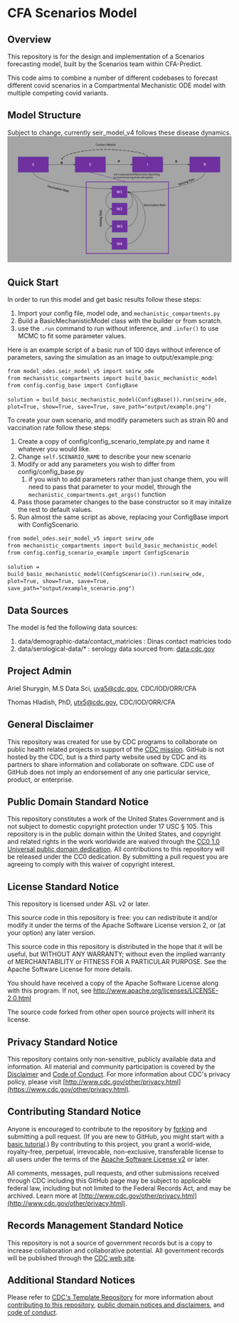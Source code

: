 # CFA Scenarios Model

## Overview

This repository is for the design and implementation of a Scenarios forecasting model, built by the Scenarios team within CFA-Predict.

This code aims to combine a number of different codebases to forecast different covid scenarios in a Compartmental Mechanistic ODE model with multiple competing covid variants.

## Model Structure

Subject to change, currently seir_model_v4 follows these disease dynamics.
![](/misc/seir_model_v4_diagram.png)

## Quick Start

In order to run this model and get basic results follow these steps:
1. Import your config file, model ode, and `mechanistic_compartments.py`
2. Build a BasicMechanisticModel class with the builder or from scratch.
3. use the `.run` command to run without inference, and `.infer()` to use MCMC to fit some parameter values.

Here is an example script of a basic run of 100 days without inference of parameters, saving the simulation as an image to output/example.png:
```
from model_odes.seir_model_v5 import seirw_ode
from mechanistic_compartments import build_basic_mechanistic_model
from config.config_base import ConfigBase

solution = build_basic_mechanistic_model(ConfigBase()).run(seirw_ode, plot=True, show=True, save=True, save_path="output/example.png")
```

To create your own scenario, and modify parameters such as strain R0 and vaccination rate follow these steps:
1. Create a copy of config/config_scenario_template.py and name it whatever you would like.
2. Change `self.SCENARIO_NAME` to describe your new scenario
3. Modify or add any parameters you wish to differ from config/config_base.py
    1. if you wish to add parameters rather than just change them, you will need to pass that parameter to your model, through the `mechanistic_compartments.get_args()` function
4. Pass those parameter changes to the base constructor so it may initalize the rest to default values.
5. Run almost the same script as above, replacing your ConfigBase import with ConfigScenario.

```
from model_odes.seir_model_v5 import seirw_ode
from mechanistic_compartments import build_basic_mechanistic_model
from config.config_scenario_example import ConfigScenario

solution = build_basic_mechanistic_model(ConfigScenario()).run(seirw_ode, plot=True, show=True, save=True, save_path="output/example_scenario.png")
```

## Data Sources

The model is fed the following data sources:
1. data/demographic-data/contact_matricies : Dinas contact matricies todo
2. data/serological-data/* : serology data sourced from: [data.cdc.gov](https://data.cdc.gov/Laboratory-Surveillance/Nationwide-Commercial-Laboratory-Seroprevalence-Su/d2tw-32xv)

## Project Admin

Ariel Shurygin, M.S Data Sci, uva5@cdc.gov, CDC/IOD/ORR/CFA

Thomas Hladish, PhD, utx5@cdc.gov, CDC/IOD/ORR/CFA

## General Disclaimer
This repository was created for use by CDC programs to collaborate on public health related projects in support of the [CDC mission](https://www.cdc.gov/about/organization/mission.htm).  GitHub is not hosted by the CDC, but is a third party website used by CDC and its partners to share information and collaborate on software. CDC use of GitHub does not imply an endorsement of any one particular service, product, or enterprise.

## Public Domain Standard Notice
This repository constitutes a work of the United States Government and is not
subject to domestic copyright protection under 17 USC § 105. This repository is in
the public domain within the United States, and copyright and related rights in
the work worldwide are waived through the [CC0 1.0 Universal public domain dedication](https://creativecommons.org/publicdomain/zero/1.0/).
All contributions to this repository will be released under the CC0 dedication. By
submitting a pull request you are agreeing to comply with this waiver of
copyright interest.

## License Standard Notice
This repository is licensed under ASL v2 or later.

This source code in this repository is free: you can redistribute it and/or modify it under
the terms of the Apache Software License version 2, or (at your option) any
later version.

This source code in this repository is distributed in the hope that it will be useful, but WITHOUT ANY
WARRANTY; without even the implied warranty of MERCHANTABILITY or FITNESS FOR A
PARTICULAR PURPOSE. See the Apache Software License for more details.

You should have received a copy of the Apache Software License along with this
program. If not, see http://www.apache.org/licenses/LICENSE-2.0.html

The source code forked from other open source projects will inherit its license.

## Privacy Standard Notice
This repository contains only non-sensitive, publicly available data and
information. All material and community participation is covered by the
[Disclaimer](https://github.com/CDCgov/template/blob/master/DISCLAIMER.md)
and [Code of Conduct](https://github.com/CDCgov/template/blob/master/code-of-conduct.md).
For more information about CDC's privacy policy, please visit [http://www.cdc.gov/other/privacy.html](https://www.cdc.gov/other/privacy.html).

## Contributing Standard Notice
Anyone is encouraged to contribute to the repository by [forking](https://help.github.com/articles/fork-a-repo)
and submitting a pull request. (If you are new to GitHub, you might start with a
[basic tutorial](https://help.github.com/articles/set-up-git).) By contributing
to this project, you grant a world-wide, royalty-free, perpetual, irrevocable,
non-exclusive, transferable license to all users under the terms of the
[Apache Software License v2](http://www.apache.org/licenses/LICENSE-2.0.html) or
later.

All comments, messages, pull requests, and other submissions received through
CDC including this GitHub page may be subject to applicable federal law, including but not limited to the Federal Records Act, and may be archived. Learn more at [http://www.cdc.gov/other/privacy.html](http://www.cdc.gov/other/privacy.html).

## Records Management Standard Notice
This repository is not a source of government records but is a copy to increase
collaboration and collaborative potential. All government records will be
published through the [CDC web site](http://www.cdc.gov).

## Additional Standard Notices
Please refer to [CDC's Template Repository](https://github.com/CDCgov/template)
for more information about [contributing to this repository](https://github.com/CDCgov/template/blob/master/CONTRIBUTING.md),
[public domain notices and disclaimers](https://github.com/CDCgov/template/blob/master/DISCLAIMER.md),
and [code of conduct](https://github.com/CDCgov/template/blob/master/code-of-conduct.md).
